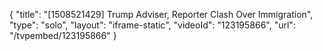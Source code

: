 {
    "title": "[1508521429] Trump Adviser, Reporter Clash Over Immigration",
    "type": "solo",
    "layout": "iframe-static",
    "videoId": "123195866",
    "url": "\/tvpembed\/123195866"
}